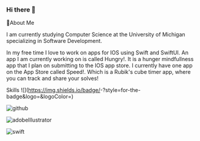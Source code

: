 ### Hi there 👋

<!--
**dmadjar/dmadjar** is a ✨ _special_ ✨ repository because its `README.md` (this file) appears on your GitHub profile.

Here are some ideas to get you started:

- 🔭 I’m currently working on ...
- 🌱 I’m currently learning ...
- 👯 I’m looking to collaborate on ...
- 🤔 I’m looking for help with ...
- 💬 Ask me about ...
- 📫 How to reach me: ...
- 😄 Pronouns: ...
- ⚡ Fun fact: ...
-->

🚀About Me

I am currently studying Computer Science at the University of Michigan specializing in Software Development. 

In my free time I love to work on apps for IOS using Swift and SwiftUI. An app I am currently working on is called Hungry!. It is a hunger mindfullness app that I plan on submitting to the IOS app store. I currently have one app on the App Store called Speed!. Which is a Rubik's cube timer app, where you can track and share your solves!

Skills
![<Badge Name>](https://img.shields.io/badge/<Badge Text>-<Background Color>?style=for-the-badge&logo=<Icon Name>&logoColor=<Logo Color>)
  
![github](https://img.shields.io/badge/GitHub-000000?style=for-the-badge&logo=GitHub&logoColor=white)
  
![adobeIllustrator](https://img.shields.io/badge/AdobeIllustrator-FF9A00?style=for-the-badge&logo=AdobeIllustrator&logoColor=white)

![swift](https://img.shields.io/badge/swift-#F05138?style=for-the-badge&logo=swift&logoColor=white)
